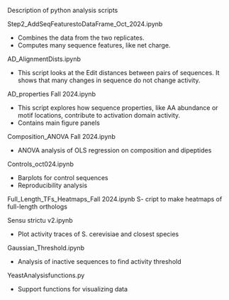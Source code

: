 Description of python analysis scripts

Step2_AddSeqFeaturestoDataFrame_Oct_2024.ipynb
- Combines the data from the two replicates.
- Computes many sequence features, like net charge.


AD_AlignmentDists.ipynb
- This script looks at the Edit distances between pairs of sequences. It shows that many changes in sequence do not change activity.


AD_properties Fall 2024.ipynb
- This script explores how sequence properties, like AA abundance or motif locations, contribute to activation domain activity.
- Contains main figure panels


Composition_ANOVA Fall 2024.ipynb
- ANOVA analysis of OLS regression on composition and dipeptides


Controls_oct024.ipynb
- Barplots for control sequences
- Reproducibility analysis


Full_Length_TFs_Heatmaps_Fall 2024.ipynb
S- cript to make heatmaps of full-length orthologs 


Sensu strictu v2.ipynb
- Plot activity traces of S. cerevisiae and closest species


Gaussian_Threshold.ipynb
- Analysis of inactive sequences to find activity threshold


YeastAnalysisfunctions.py
- Support functions for visualizing data
